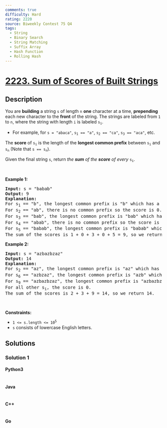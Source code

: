 ```yaml
---
comments: true
difficulty: Hard
rating: 2220
source: Biweekly Contest 75 Q4
tags:
  - String
  - Binary Search
  - String Matching
  - Suffix Array
  - Hash Function
  - Rolling Hash
---
```


<!-- problem:start -->

# [2223. Sum of Scores of Built Strings](https://leetcode.com/problems/sum-of-scores-of-built-strings)


## Description

<!-- description:start -->

<p>You are <strong>building</strong> a string <code>s</code> of length <code>n</code> <strong>one</strong> character at a time, <strong>prepending</strong> each new character to the <strong>front</strong> of the string. The strings are labeled from <code>1</code> to <code>n</code>, where the string with length <code>i</code> is labeled <code>s<sub>i</sub></code>.</p>

<ul>
	<li>For example, for <code>s = &quot;abaca&quot;</code>, <code>s<sub>1</sub> == &quot;a&quot;</code>, <code>s<sub>2</sub> == &quot;ca&quot;</code>, <code>s<sub>3</sub> == &quot;aca&quot;</code>, etc.</li>
</ul>

<p>The <strong>score</strong> of <code>s<sub>i</sub></code> is the length of the <strong>longest common prefix</strong> between <code>s<sub>i</sub></code> and <code>s<sub>n</sub></code> (Note that <code>s == s<sub>n</sub></code>).</p>

<p>Given the final string <code>s</code>, return<em> the <strong>sum</strong> of the <strong>score</strong> of every </em><code>s<sub>i</sub></code>.</p>

<p>&nbsp;</p>
<p><strong class="example">Example 1:</strong></p>

<pre>
<strong>Input:</strong> s = &quot;babab&quot;
<strong>Output:</strong> 9
<strong>Explanation:</strong>
For s<sub>1</sub> == &quot;b&quot;, the longest common prefix is &quot;b&quot; which has a score of 1.
For s<sub>2</sub> == &quot;ab&quot;, there is no common prefix so the score is 0.
For s<sub>3</sub> == &quot;bab&quot;, the longest common prefix is &quot;bab&quot; which has a score of 3.
For s<sub>4</sub> == &quot;abab&quot;, there is no common prefix so the score is 0.
For s<sub>5</sub> == &quot;babab&quot;, the longest common prefix is &quot;babab&quot; which has a score of 5.
The sum of the scores is 1 + 0 + 3 + 0 + 5 = 9, so we return 9.</pre>

<p><strong class="example">Example 2:</strong></p>

<pre>
<strong>Input:</strong> s = &quot;azbazbzaz&quot;
<strong>Output:</strong> 14
<strong>Explanation:</strong> 
For s<sub>2</sub> == &quot;az&quot;, the longest common prefix is &quot;az&quot; which has a score of 2.
For s<sub>6</sub> == &quot;azbzaz&quot;, the longest common prefix is &quot;azb&quot; which has a score of 3.
For s<sub>9</sub> == &quot;azbazbzaz&quot;, the longest common prefix is &quot;azbazbzaz&quot; which has a score of 9.
For all other s<sub>i</sub>, the score is 0.
The sum of the scores is 2 + 3 + 9 = 14, so we return 14.
</pre>

<p>&nbsp;</p>
<p><strong>Constraints:</strong></p>

<ul>
	<li><code>1 &lt;= s.length &lt;= 10<sup>5</sup></code></li>
	<li><code>s</code> consists of lowercase English letters.</li>
</ul>

<!-- description:end -->

## Solutions

<!-- solution:start -->

### Solution 1

<!-- tabs:start -->

#### Python3

```python

```

#### Java

```java

```

#### C++

```cpp

```

#### Go

```go

```

<!-- tabs:end -->

<!-- solution:end -->

<!-- problem:end -->
